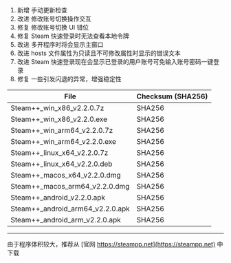 1. 新增 手动更新检查
2. 改进 修改账号切换操作交互
3. 修复 修改账号切换 UI 错位
4. 修复 Steam 快速登录时无法查看本地令牌
5. 改进 多开程序时将会显示主窗口
6. 改进 hosts 文件属性为只读且不可修改属性时显示的错误文本
7. 改进 Steam 快速登录现在会显示已登录的用户账号可免输入账号密码一键登录
8. 修复 一些引发闪退的异常，增强稳定性

|  File   | Checksum (SHA256)  |
|  ----  | ----  |
| Steam++_win_x86_v2.2.0.7z  | SHA256 |
| Steam++_win_x86_v2.2.0.exe  | SHA256 |
| Steam++_win_arm64_v2.2.0.7z  | SHA256 |
| Steam++_win_arm64_v2.2.0.exe  | SHA256 |
| Steam++_linux_x64_v2.2.0.7z  | SHA256 |
| Steam++_linux_x64_v2.2.0.deb  | SHA256 |
| Steam++_macos_x64_v2.2.0.dmg  | SHA256 |
| Steam++_macos_arm64_v2.2.0.dmg  | SHA256 |
| Steam++_android_v2.2.0.apk  | SHA256 |
| Steam++_android_arm64_v2.2.0.apk  | SHA256 |
| Steam++_android_arm_v2.2.0.apk  | SHA256 |

***

由于程序体积较大，推荐从 [官网 https://steampp.net](https://steampp.net) 中下载